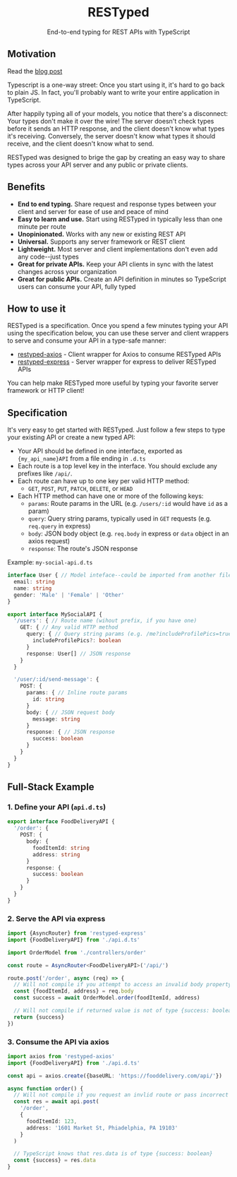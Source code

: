 
<h1 align="center">
  RESTyped
</h1>
<p align="center">
  End-to-end typing for REST APIs with TypeScript
</p>

## Motivation
Read the [blog post](https://blog.falcross.com/)

Typescript is a one-way street: Once you start using it, it's hard to go back to plain JS. In fact, you'll probably want to write your entire application in TypeScript.

After happily typing all of your models, you notice that there's a disconnect: Your types don't make it over the wire! The server doesn't check types before it sends an HTTP response, and the client doesn't know what types it's receiving. Conversely, the server doesn't know what types it should receive, and the client doesn't know what to send.

RESTyped was designed to brige the gap by creating an easy way to share types across your API server and any public or private clients.

## Benefits

- **End to end typing.** Share request and response types between your client and server for ease of use and peace of mind
- **Easy to learn and use.** Start using RESTyped in typically less than one minute per route
- **Unopinionated.** Works with any new or existing REST API
- **Universal.** Supports any server framework or REST client
- **Lightweight.** Most server and client implementations don't even add any code--just types
- **Great for private APIs.** Keep your API clients in sync with the latest changes across your organization
- **Great for public APIs.** Create an API definition in minutes so TypeScript users can consume your API, fully typed

## How to use it
RESTyped is a specification. Once you spend a few minutes typing your API using the specification below, you can use these server and client wrappers to serve and consume your API in a type-safe manner:

- [restyped-axios](https://githob.com/rawrmaan/restyped-axios) - Client wrapper for Axios to consume RESTyped APIs
- [restyped-express](https://github.com/rawrmaan/restyped-express) - Server wrapper for express to deliver RESTyped APIs

You can help make RESTyped more useful by typing your favorite server framework or HTTP client!

## Specification

It's very easy to get started with RESTyped. Just follow a few steps to type your existing API or create a new typed API:

- Your API should be defined in one interface, exported as `{my_api_name}API` from a file ending in `.d.ts`
- Each route is a top level key in the interface. You should exclude any prefixes like `/api/`.
- Each route can have up to one key per valid HTTP method:
  - `GET`, `POST`, `PUT`, `PATCH`, `DELETE`, or `HEAD`
- Each HTTP method can have one or more of the following keys:
  - `params`: Route params in the URL (e.g. `/users/:id` would have `id` as a param)
  - `query`: Query string params, typically used in `GET` requests (e.g. `req.query` in express)
  - `body`: JSON body object (e.g. `req.body` in express or `data` object in an axios request)
  - `response`: The route's JSON response


Example: `my-social-api.d.ts`
```typescript
interface User { // Model inteface--could be imported from another file
  email: string
  name: string
  gender: 'Male' | 'Female' | 'Other'
}

export interface MySocialAPI {
  '/users': { // Route name (wihout prefix, if you have one)
    GET: { // Any valid HTTP method
      query: { // Query string params (e.g. /me?includeProfilePics=true)
        includeProfilePics?: boolean
      }
      response: User[] // JSON response
    }
  }

  '/user/:id/send-message': {
    POST: {
      params: { // Inline route params
        id: string
      }
      body: { // JSON request body
        message: string
      }
      response: { // JSON response
        success: boolean
      }
    }
  }
}
```

## Full-Stack Example

### 1. Define your API (`api.d.ts`)
```typescript
export interface FoodDeliveryAPI {
  '/order': {
    POST: {
      body: {
        foodItemId: string
        address: string
      }
      response: {
        success: boolean
      }
    }
  }
}
```

### 2. Serve the API via express

```typescript
import {AsyncRouter} from 'restyped-express'
import {FoodDeliveryAPI} from './api.d.ts'

import OrderModel from './controllers/order'

const route = AsyncRouter<FoodDeliveryAPI>('/api/')

route.post('/order', async (req) => {
  // Will not compile if you attempt to access an invalid body property
  const {foodItemId, address} = req.body
  const success = await OrderModel.order(foodItemId, address)

  // Will not compile if returned value is not of type {success: boolean}
  return {success}
})
```

### 3. Consume the API via axios

```typescript
import axios from 'restyped-axios'
import {FoodDeliveryAPI} from './api.d.ts'

const api = axios.create({baseURL: 'https://fooddelivery.com/api/'})

async function order() {
  // Will not compile if you request an invlid route or pass incorrect body params
  const res = await api.post(
    '/order',
    {
      foodItemId: 123,
      address: '1601 Market St, Phiadelphia, PA 19103'
    }
  )

  // TypeScript knows that res.data is of type {success: boolean}
  const {success} = res.data
}
```